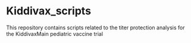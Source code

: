 # Kiddivax_scripts
This repository contains scripts related to the titer protection analysis for the KiddivaxMain pediatric vaccine trial

